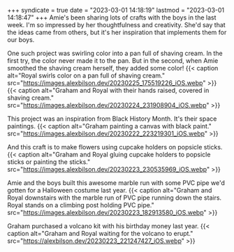 +++
syndicate = true
date = "2023-03-01 14:18:19"
lastmod = "2023-03-01 14:18:47"
+++
Amie's been sharing lots of crafts with the boys in the last week. I'm so impressed by her thoughtfulness and creativity. She'd say that the ideas came from others, but it's her inspiration that implements them for our boys.

One such project was swirling color into a pan full of shaving cream. In the first try, the color never made it to the pan. But in the second, when Amie smoothed the shaving cream herself, they added some color!
{{< caption alt="Royal swirls color on a pan full of shaving cream." src="https://images.alexbilson.dev/20230225_175519226_iOS.webp" >}}
{{< caption alt="Graham and Royal with their hands raised, covered in shaving cream." src="https://images.alexbilson.dev/20230224_231908904_iOS.webp" >}}

This project was an inspiration from Black History Month. It's their space paintings.
{{< caption alt="Graham painting a canvas with black paint." src="https://images.alexbilson.dev/20230222_223219301_iOS.webp" >}}

And this craft is to make flowers using cupcake holders on popsicle sticks.
{{< caption alt="Graham and Royal gluing cupcake holders to popsicle sticks or painting the sticks." src="https://images.alexbilson.dev/20230223_230535969_iOS.webp" >}}

Amie and the boys built this awesome marble run with some PVC pipe we'd gotten for a Halloween costume last year.
{{< caption alt="Graham and Royal downstairs with the marble run of PVC pipe running down the stairs. Royal stands on a climbing post holding PVC pipe." src="https://images.alexbilson.dev/20230223_182913580_iOS.webp" >}}

Graham purchased a volcano kit with his birthday money last year.
{{< caption alt="Graham and Royal waiting for the volcano to erupt." src="https://alexbilson.dev/20230223_221247427_iOS.webp" >}}
